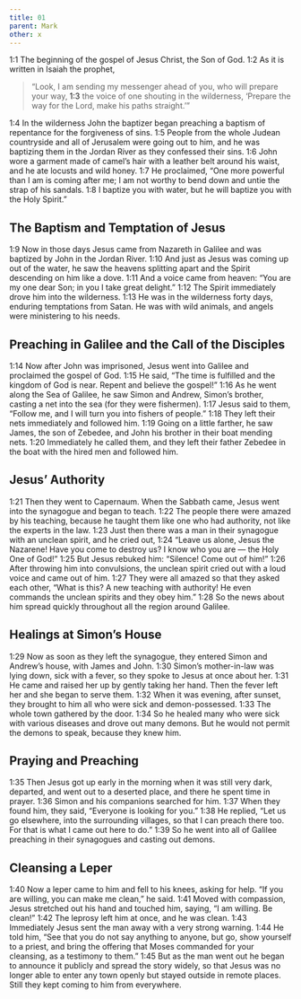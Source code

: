 ```yaml
---
title: 01
parent: Mark
other: x
---
```


<a name="1:1">1:1</a> The beginning of the gospel of Jesus Christ, the Son of God. <a name="1:2">1:2</a> As it is written in Isaiah the prophet,

> “Look, I am sending my messenger ahead of you,
> who will prepare your way,
> <a name="1:3">1:3</a> the voice of one shouting in the wilderness,
> ‘Prepare the way for the Lord,
> make his paths straight.’”

<a name="1:4">1:4</a> In the wilderness John the baptizer began preaching a baptism of repentance for the forgiveness of sins. <a name="1:5">1:5</a> People from the whole Judean countryside and all of Jerusalem were going out to him, and he was baptizing them in the Jordan River as they confessed their sins. <a name="1:6">1:6</a> John wore a garment made of camel’s hair with a leather belt around his waist, and he ate locusts and wild honey. <a name="1:7">1:7</a> He proclaimed, “One more powerful than I am is coming after me; I am not worthy to bend down and untie the strap of his sandals. <a name="1:8">1:8</a> I baptize you with water, but he will baptize you with the Holy Spirit.”

## The Baptism and Temptation of Jesus

<a name="1:9">1:9</a> Now in those days Jesus came from Nazareth in Galilee and was baptized by John in the Jordan River. <a name="1:10">1:10</a> And just as Jesus was coming up out of the water, he saw the heavens splitting apart and the Spirit descending on him like a dove. <a name="1:11">1:11</a> And a voice came from heaven: “You are my one dear Son; in you I take great delight.” <a name="1:12">1:12</a> The Spirit immediately drove him into the wilderness. <a name="1:13">1:13</a> He was in the wilderness forty days, enduring temptations from Satan. He was with wild animals, and angels were ministering to his needs.

## Preaching in Galilee and the Call of the Disciples

<a name="1:14">1:14</a> Now after John was imprisoned, Jesus went into Galilee and proclaimed the gospel of God. <a name="1:15">1:15</a> He said, “The time is fulfilled and the kingdom of God is near. Repent and believe the gospel!” <a name="1:16">1:16</a> As he went along the Sea of Galilee, he saw Simon and Andrew, Simon’s brother, casting a net into the sea (for they were fishermen). <a name="1:17">1:17</a> Jesus said to them, “Follow me, and I will turn you into fishers of people.” <a name="1:18">1:18</a> They left their nets immediately and followed him. <a name="1:19">1:19</a> Going on a little farther, he saw James, the son of Zebedee, and John his brother in their boat mending nets. <a name="1:20">1:20</a> Immediately he called them, and they left their father Zebedee in the boat with the hired men and followed him.

## Jesus’ Authority

<a name="1:21">1:21</a> Then they went to Capernaum. When the Sabbath came, Jesus went into the synagogue and began to teach. <a name="1:22">1:22</a> The people there were amazed by his teaching, because he taught them like one who had authority, not like the experts in the law. <a name="1:23">1:23</a> Just then there was a man in their synagogue with an unclean spirit, and he cried out, <a name="1:24">1:24</a> “Leave us alone, Jesus the Nazarene! Have you come to destroy us? I know who you are — the Holy One of God!” <a name="1:25">1:25</a> But Jesus rebuked him: “Silence! Come out of him!” <a name="1:26">1:26</a> After throwing him into convulsions, the unclean spirit cried out with a loud voice and came out of him. <a name="1:27">1:27</a> They were all amazed so that they asked each other, “What is this? A new teaching with authority! He even commands the unclean spirits and they obey him.” <a name="1:28">1:28</a> So the news about him spread quickly throughout all the region around Galilee.

## Healings at Simon’s House

<a name="1:29">1:29</a> Now as soon as they left the synagogue, they entered Simon and Andrew’s house, with James and John. <a name="1:30">1:30</a> Simon’s mother-in-law was lying down, sick with a fever, so they spoke to Jesus at once about her. <a name="1:31">1:31</a> He came and raised her up by gently taking her hand. Then the fever left her and she began to serve them. <a name="1:32">1:32</a> When it was evening, after sunset, they brought to him all who were sick and demon-possessed. <a name="1:33">1:33</a> The whole town gathered by the door. <a name="1:34">1:34</a> So he healed many who were sick with various diseases and drove out many demons. But he would not permit the demons to speak, because they knew him.

## Praying and Preaching

<a name="1:35">1:35</a> Then Jesus got up early in the morning when it was still very dark, departed, and went out to a deserted place, and there he spent time in prayer. <a name="1:36">1:36</a> Simon and his companions searched for him. <a name="1:37">1:37</a> When they found him, they said, “Everyone is looking for you.” <a name="1:38">1:38</a> He replied, “Let us go elsewhere, into the surrounding villages, so that I can preach there too. For that is what I came out here to do.” <a name="1:39">1:39</a> So he went into all of Galilee preaching in their synagogues and casting out demons.

## Cleansing a Leper

<a name="1:40">1:40</a> Now a leper came to him and fell to his knees, asking for help. “If you are willing, you can make me clean,” he said. <a name="1:41">1:41</a> Moved with compassion, Jesus stretched out his hand and touched him, saying, “I am willing. Be clean!” <a name="1:42">1:42</a> The leprosy left him at once, and he was clean. <a name="1:43">1:43</a> Immediately Jesus sent the man away with a very strong warning. <a name="1:44">1:44</a> He told him, “See that you do not say anything to anyone, but go, show yourself to a priest, and bring the offering that Moses commanded for your cleansing, as a testimony to them.” <a name="1:45">1:45</a> But as the man went out he began to announce it publicly and spread the story widely, so that Jesus was no longer able to enter any town openly but stayed outside in remote places. Still they kept coming to him from everywhere.
